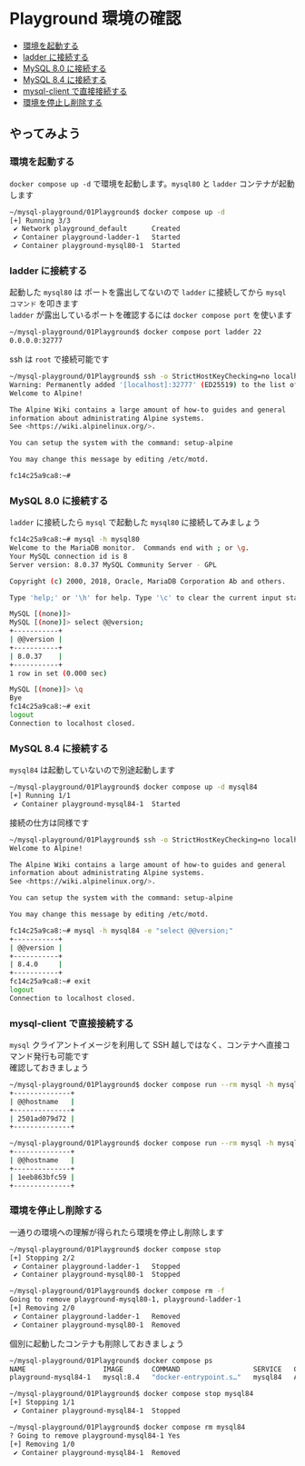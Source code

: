 # Playground 環境の確認 <!-- omit in toc -->
- [環境を起動する](#環境を起動する)
- [ladder に接続する](#ladder-に接続する)
- [MySQL 8.0 に接続する](#mysql-80-に接続する)
- [MySQL 8.4 に接続する](#mysql-84-に接続する)
- [mysql-client で直接接続する](#mysql-client-で直接接続する)
- [環境を停止し削除する](#環境を停止し削除する)

## やってみよう <!-- omit in toc -->
### 環境を起動する
`docker compose up -d` で環境を起動します。`mysql80` と `ladder` コンテナが起動します
```sh
~/mysql-playground/01Playground$ docker compose up -d
[+] Running 3/3
 ✔ Network playground_default      Created                                                  0.2s 
 ✔ Container playground-ladder-1   Started                                                  0.5s 
 ✔ Container playground-mysql80-1  Started                                                  0.4s
```

### ladder に接続する
起動した `mysql80` は ポートを露出してないので `ladder` に接続してから `mysql コマンド` を叩きます  
`ladder` が露出しているポートを確認するには `docker compose port` を使います
```sh
~/mysql-playground/01Playground$ docker compose port ladder 22
0.0.0.0:32777
```
ssh は `root` で接続可能です
```sh
~/mysql-playground/01Playground$ ssh -o StrictHostKeyChecking=no localhost -l root -p 32777
Warning: Permanently added '[localhost]:32777' (ED25519) to the list of known hosts.
Welcome to Alpine!

The Alpine Wiki contains a large amount of how-to guides and general
information about administrating Alpine systems.
See <https://wiki.alpinelinux.org/>.

You can setup the system with the command: setup-alpine

You may change this message by editing /etc/motd.

fc14c25a9ca8:~#
```

### MySQL 8.0 に接続する
`ladder` に接続したら `mysql` で起動した `mysql80` に接続してみましょう
```sh
fc14c25a9ca8:~# mysql -h mysql80
Welcome to the MariaDB monitor.  Commands end with ; or \g.
Your MySQL connection id is 8
Server version: 8.0.37 MySQL Community Server - GPL

Copyright (c) 2000, 2018, Oracle, MariaDB Corporation Ab and others.

Type 'help;' or '\h' for help. Type '\c' to clear the current input statement.

MySQL [(none)]> 
MySQL [(none)]> select @@version;
+-----------+
| @@version |
+-----------+
| 8.0.37    |
+-----------+
1 row in set (0.000 sec)

MySQL [(none)]> \q
Bye
fc14c25a9ca8:~# exit
logout
Connection to localhost closed.
```

### MySQL 8.4 に接続する
`mysql84` は起動していないので別途起動します
```sh
~/mysql-playground/01Playground$ docker compose up -d mysql84
[+] Running 1/1
 ✔ Container playground-mysql84-1  Started                                                  0.3s
 ```
 接続の仕方は同様です
 ```sh
~/mysql-playground/01Playground$ ssh -o StrictHostKeyChecking=no localhost -l root -p 32777
Welcome to Alpine!

The Alpine Wiki contains a large amount of how-to guides and general
information about administrating Alpine systems.
See <https://wiki.alpinelinux.org/>.

You can setup the system with the command: setup-alpine

You may change this message by editing /etc/motd.

fc14c25a9ca8:~# mysql -h mysql84 -e "select @@version;"
+-----------+
| @@version |
+-----------+
| 8.4.0     |
+-----------+
fc14c25a9ca8:~# exit
logout
Connection to localhost closed.
 ```

### mysql-client で直接接続する
`mysql` クライアントイメージを利用して SSH 越しではなく、コンテナへ直接コマンド発行も可能です  
確認しておきましょう
```sh
~/mysql-playground/01Playground$ docker compose run --rm mysql -h mysql80 -e "select @@hostname;"
+--------------+
| @@hostname   |
+--------------+
| 2501ad079d72 |
+--------------+

~/mysql-playground/01Playground$ docker compose run --rm mysql -h mysql84 -e "select @@hostname;"
+--------------+
| @@hostname   |
+--------------+
| 1eeb863bfc59 |
+--------------+
```
### 環境を停止し削除する
一通りの環境への理解が得られたら環境を停止し削除します
```sh
~/mysql-playground/01Playground$ docker compose stop
[+] Stopping 2/2
 ✔ Container playground-ladder-1   Stopped                                                  0.4s 
 ✔ Container playground-mysql80-1  Stopped                                                  1.3s 

~/mysql-playground/01Playground$ docker compose rm -f
Going to remove playground-mysql80-1, playground-ladder-1
[+] Removing 2/0
 ✔ Container playground-ladder-1   Removed                                                  0.0s 
 ✔ Container playground-mysql80-1  Removed                                                  0.0s
```

個別に起動したコンテナも削除しておきましょう
```sh
~/mysql-playground/01Playground$ docker compose ps
NAME                   IMAGE       COMMAND                  SERVICE   CREATED              STATUS              PORTS
playground-mysql84-1   mysql:8.4   "docker-entrypoint.s…"   mysql84   About a minute ago   Up About a minute   3306/tcp, 33060/tcp

~/mysql-playground/01Playground$ docker compose stop mysql84
[+] Stopping 1/1
 ✔ Container playground-mysql84-1  Stopped                                                  0.9s 

~/mysql-playground/01Playground$ docker compose rm mysql84
? Going to remove playground-mysql84-1 Yes
[+] Removing 1/0
 ✔ Container playground-mysql84-1  Removed                                                  0.0s
```
